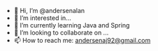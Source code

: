 - 👋 Hi, I’m @andersenalan
- 👀 I’m interested in...
- 🌱 I’m currently learning Java and Spring
- 💞️ I’m looking to collaborate on ...
- 📫 How to reach me: andersenaj92@gmail.com

<!---
andersenalan/andersenalan is a ✨ special ✨ repository because its `README.md` (this file) appears on your GitHub profile.
You can click the Preview link to take a look at your changes.
--->
